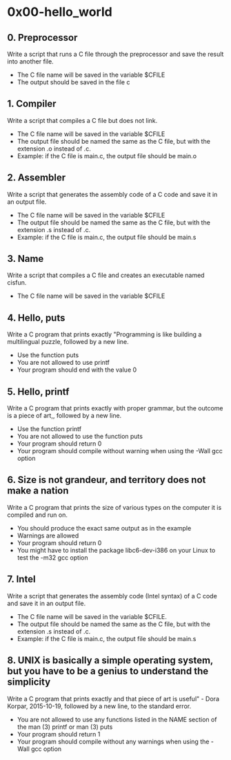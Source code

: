 # 0x00-hello_world        
## 0. Preprocessor          
Write a script that runs a C file through the preprocessor and save the result into another file.    
* The C file name will be saved in the variable $CFILE       
* The output should be saved in the file c                 
## 1. Compiler           
Write a script that compiles a C file but does not link.               
* The C file name will be saved in the variable $CFILE     
* The output file should be named the same as the C file, but with the extension .o instead of .c.   
 * Example: if the C file is main.c, the output file should be main.o              
## 2. Assembler
Write a script that generates the assembly code of a C code and save it in an output file.           
* The C file name will be saved in the variable $CFILE                                               
* The output file should be named the same as the C file, but with the extension .s instead of .c.   
 * Example: if the C file is main.c, the output file should be main.s             
## 3. Name                    
Write a script that compiles a C file and creates an executable named cisfun.         
* The C file name will be saved in the variable $CFILE            
## 4. Hello, puts              
Write a C program that prints exactly "Programming is like building a multilingual puzzle, followed by a new line.                   
* Use the function puts                         
* You are not allowed to use printf              
* Your program should end with the value 0            
## 5. Hello, printf              
Write a C program that prints exactly with proper grammar, but the outcome is a piece of art,, followed by a new line.                 
* Use the function printf            
* You are not allowed to use the function puts           
* Your program should return 0              
* Your program should compile without warning when using the -Wall gcc option          
## 6. Size is not grandeur, and territory does not make a nation            
Write a C program that prints the size of various types on the computer it is compiled and run on.   
* You should produce the exact same output as in the example            
* Warnings are allowed            
* Your program should return 0          
* You might have to install the package libc6-dev-i386 on your Linux to test the -m32 gcc option   
## 7. Intel            
Write a script that generates the assembly code (Intel syntax) of a C code and save it in an output file.               
* The C file name will be saved in the variable $CFILE.             
* The output file should be named the same as the C file, but with the extension .s instead of .c.   
 * Example: if the C file is main.c, the output file should be main.s          
## 8. UNIX is basically a simple operating system, but you have to be a genius to understand the simplicity             
Write a C program that prints exactly and that piece of art is useful" - Dora Korpar, 2015-10-19, followed by a new line, to the standard error.                
* You are not allowed to use any functions listed in the NAME section of the man (3) printf or man (3) puts               
* Your program should return 1             
* Your program should compile without any warnings when using the -Wall gcc option          
